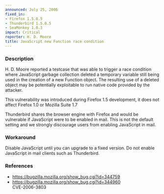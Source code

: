 ```yaml
---
announced: July 25, 2006
fixed_in:
- Firefox 1.5.0.5
- Thunderbird 1.5.0.5
- SeaMonkey 1.0.3
impact: Critical
reporter: H. D. Moore
title: JavaScript new Function race condition
---
```


<h3>Description</h3>

<p>H. D. Moore reported a testcase that was able to trigger a race
condition where JavaScript garbage collection deleted a temporary
variable still being used in the creation of a new Function object.
The resulting use of a deleted object may be potentially exploitable
to run native code provided by the attacker.</p>

<p>This vulnerability was introduced during Firefox 1.5 development, it does
not affect Firefox 1.0 or Mozilla Suite 1.7</p>

<p class="note">Thunderbird shares the browser engine with Firefox
and would be vulnerable if JavaScript were to be enabled in mail. This is not
the default setting and we strongly discourage users from enabling
JavaScript in mail.</p>

<h3>Workaround</h3>

<p>Disable JavaScript until you can upgrade to a fixed version. Do not enable
JavaScript in mail clients such as Thunderbird.</p>

<h3>References</h3>

<ul>
<li><a href="https://bugzilla.mozilla.org/show_bug.cgi?id=344759">
https://bugzilla.mozilla.org/show_bug.cgi?id=344759</a></li>
<li><a href="https://bugzilla.mozilla.org/show_bug.cgi?id=344960">
https://bugzilla.mozilla.org/show_bug.cgi?id=344960</a><br/>
CVE-2006-3803</li>
</ul>



